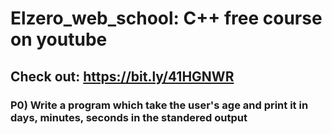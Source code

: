 # Elzero_web_school: C++ free course on youtube
## Check out: https://bit.ly/41HGNWR

### P0) Write a program which take the user's age and print it in days, minutes, seconds in the standered output
